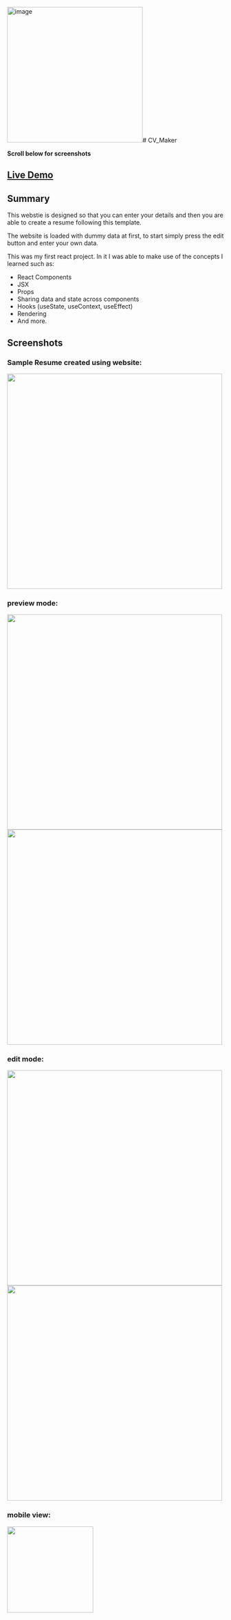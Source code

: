 <img width="315" alt="image" src="https://github.com/abdullahkassem/CV_Maker/assets/67856840/86ada263-5758-4db4-be38-366bd1a04e75"># CV_Maker

**Scroll below for screenshots**

## [Live Demo](https://6609ee09d2b5ac1aefa8ca80--beautiful-crisp-5cc042.netlify.app/)


## Summary
This webstie is designed so that you can enter your details and then you are able to create a resume following this template.

The website is loaded with dummy data at first, to start simply press the edit button and enter your own data.

This was my first react project. In it I was able to make use of the concepts I learned such as:
- React Components
- JSX
- Props 
- Sharing data and state across components 
- Hooks (useState, useContext, useEffect)
- Rendering
- And more.

## Screenshots
### Sample Resume created using website:
<img src='https://github.com/abdullahkassem/CV_Maker/assets/67856840/2afaa202-8fe9-4706-b79a-330672a94d18' width='500'>


### preview mode: 
<img src='https://github.com/abdullahkassem/CV_Maker/assets/67856840/0d305822-d98b-42ef-8839-9ed01172cc75' width='500'>
<img src='https://github.com/abdullahkassem/CV_Maker/assets/67856840/bfe61fd5-9d0b-41c9-bbb4-72ab49b29389' width='500'>

### edit mode:
<img src='https://github.com/abdullahkassem/CV_Maker/assets/67856840/80c0f707-424e-403c-b34a-ac366e5246cd' width='500'>
<img src='https://github.com/abdullahkassem/CV_Maker/assets/67856840/edf24cd0-013c-4e68-9930-6f27b248ecef' width='500'>

### mobile view:
<img src='https://github.com/abdullahkassem/CV_Maker/assets/67856840/66407fe4-2444-4ab8-9280-1bb517ba017b' width='200'>


